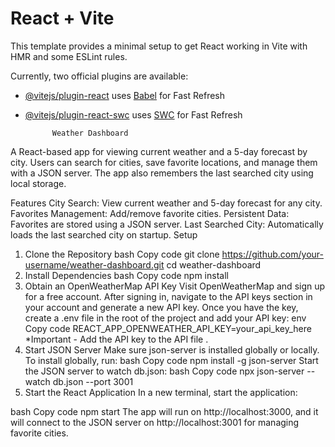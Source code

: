 # React + Vite

This template provides a minimal setup to get React working in Vite with HMR and some ESLint rules.

Currently, two official plugins are available:

- [@vitejs/plugin-react](https://github.com/vitejs/vite-plugin-react/blob/main/packages/plugin-react/README.md) uses [Babel](https://babeljs.io/) for Fast Refresh
- [@vitejs/plugin-react-swc](https://github.com/vitejs/vite-plugin-react-swc) uses [SWC](https://swc.rs/) for Fast Refresh


            Weather Dashboard
A React-based app for viewing current weather and a 5-day forecast by city. Users can search for cities, save favorite locations, and manage them with a JSON server. The app also remembers the last searched city using local storage.

Features
City Search: View current weather and 5-day forecast for any city.
Favorites Management: Add/remove favorite cities.
Persistent Data: Favorites are stored using a JSON server.
Last Searched City: Automatically loads the last searched city on startup.
Setup

1. Clone the Repository
bash
Copy code
git clone https://github.com/your-username/weather-dashboard.git
cd weather-dashboard
2. Install Dependencies
bash
Copy code
npm install
3. Obtain an OpenWeatherMap API Key
Visit OpenWeatherMap and sign up for a free account.
After signing in, navigate to the API keys section in your account and generate a new API key.
Once you have the key, create a .env file in the root of the project and add your API key:
env
Copy code
REACT_APP_OPENWEATHER_API_KEY=your_api_key_here
*Important - Add the API key to the API file .
4. Start JSON Server
Make sure json-server is installed globally or locally. To install globally, run:
bash
Copy code
npm install -g json-server
Start the JSON server to watch db.json:
bash
Copy code
npx json-server --watch db.json --port 3001
5. Start the React Application
In a new terminal, start the application:

bash
Copy code
npm start
The app will run on http://localhost:3000, and it will connect to the JSON server on http://localhost:3001 for managing favorite cities.